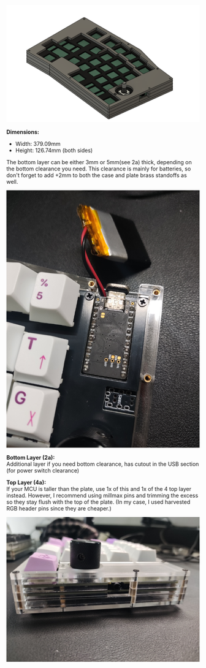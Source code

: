 ![Case Image](/pics/case.png)

**Dimensions:**  
- Width: 379.09mm  
- Height: 126.74mm (both sides)

The bottom layer can be either 3mm or 5mm(see 2a) thick, depending on the bottom clearance you need. This clearance is mainly for batteries, so don't forget to add +2mm to both the case and plate brass standoffs as well.

![MCU Image](/pics/mcu.jpg)

**Bottom Layer (2a):**  
Additional layer if you need bottom clearance, has cutout in the USB section (for power switch clearance)

**Top Layer (4a):**  
If your MCU is taller than the plate, use 1x of this and 1x of the 4 top layer instead. However, I recommend using millmax pins and trimming the excess so they stay flush with the top of the plate. (In my case, I used harvested RGB header pins since they are cheaper.)

![TRRS Sockets](/pics/side.jpg)
